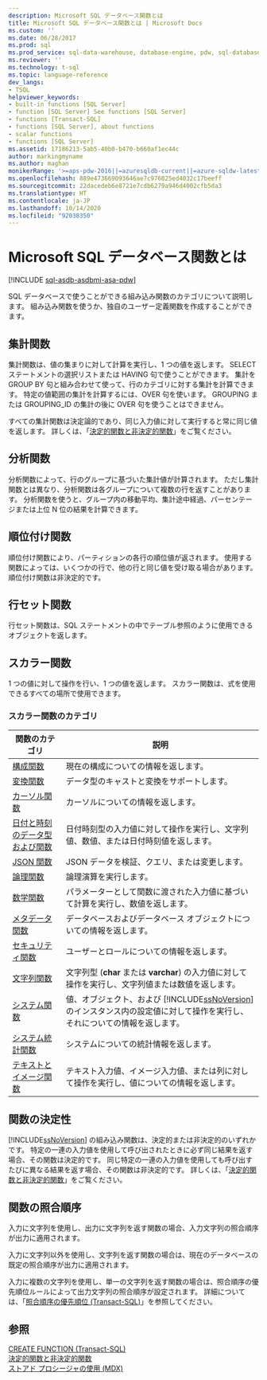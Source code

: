 ```yaml
---
description: Microsoft SQL データベース関数とは
title: Microsoft SQL データベース関数とは | Microsoft Docs
ms.custom: ''
ms.date: 06/28/2017
ms.prod: sql
ms.prod_service: sql-data-warehouse, database-engine, pdw, sql-database
ms.reviewer: ''
ms.technology: t-sql
ms.topic: language-reference
dev_langs:
- TSQL
helpviewer_keywords:
- built-in functions [SQL Server]
- function [SQL Server] See functions [SQL Server]
- functions [Transact-SQL]
- functions [SQL Server], about functions
- scalar functions
- functions [SQL Server]
ms.assetid: 17186213-5ab5-40b0-b470-b660af1ec44c
author: markingmyname
ms.author: maghan
monikerRange: '>=aps-pdw-2016||=azuresqldb-current||=azure-sqldw-latest||>=sql-server-2016||=sqlallproducts-allversions||>=sql-server-linux-2017||=azuresqldb-mi-current'
ms.openlocfilehash: 889e473669093646ae7c976025ed4032c17beeff
ms.sourcegitcommit: 22dacedeb6e8721e7cdb6279a946d4002cfb5da3
ms.translationtype: HT
ms.contentlocale: ja-JP
ms.lasthandoff: 10/14/2020
ms.locfileid: "92038350"
---
```

# <a name="what-are-the-sql-database-functions"></a>Microsoft SQL データベース関数とは
[!INCLUDE [sql-asdb-asdbmi-asa-pdw](../../includes/applies-to-version/sql-asdb-asdbmi-asa-pdw.md)]

SQL データベースで使うことができる組み込み関数のカテゴリについて説明します。 組み込み関数を使うか、独自のユーザー定義関数を作成することができます。
  
## <a name="aggregate-functions"></a>集計関数

集計関数は、値の集まりに対して計算を実行し、1 つの値を返します。 SELECT ステートメントの選択リストまたは HAVING 句で使うことができます。 集計を GROUP BY 句と組み合わせて使って、行のカテゴリに対する集計を計算できます。 特定の値範囲の集計を計算するには、OVER 句を使います。 GROUPING または GROUPING_ID の集計の後に OVER 句を使うことはできません。

すべての集計関数は決定論的であり、同じ入力値に対して実行すると常に同じ値を返します。 詳しくは、「[決定的関数と非決定的関数](../../relational-databases/user-defined-functions/deterministic-and-nondeterministic-functions.md)」をご覧ください。

## <a name="analytic-functions"></a>分析関数
分析関数によって、行のグループに基づいた集計値が計算されます。 ただし集計関数とは異なり、分析関数は各グループについて複数の行を返すことがあります。 分析関数を使うと、グループ内の移動平均、集計途中経過、パーセンテージまたは上位 N 位の結果を計算できます。

## <a name="ranking-functions"></a>順位付け関数
順位付け関数により、パーティションの各行の順位値が返されます。 使用する関数によっては、いくつかの行で、他の行と同じ値を受け取る場合があります。 順位付け関数は非決定的です。

## <a name="rowset-functions"></a>行セット関数
行セット関数は、SQL ステートメントの中でテーブル参照のように使用できるオブジェクトを返します。

## <a name="scalar-functions"></a>スカラー関数
1 つの値に対して操作を行い、1 つの値を返します。 スカラー関数は、式を使用できるすべての場所で使用できます。

### <a name="categories-of-scalar-functions"></a>スカラー関数のカテゴリ
  
|関数のカテゴリ|説明|  
|-----------------------|-----------------|  
|[構成関数](configuration-functions-transact-sql.md)|現在の構成についての情報を返します。|  
|[変換関数](conversion-functions-transact-sql.md)|データ型のキャストと変換をサポートします。|  
|[カーソル関数](cursor-functions-transact-sql.md)|カーソルについての情報を返します。|  
|[日付と時刻のデータ型および関数](date-and-time-data-types-and-functions-transact-sql.md)|日付時刻型の入力値に対して操作を実行し、文字列値、数値、または日付時刻値を返します。|  
|[JSON 関数](json-functions-transact-sql.md)|JSON データを検証、クエリ、または変更します。|  
|[論理関数](logical-functions-choose-transact-sql.md)|論理演算を実行します。|  
|[数学関数](mathematical-functions-transact-sql.md)|パラメーターとして関数に渡された入力値に基づいて計算を実行し、数値を返します。|  
|[メタデータ関数](metadata-functions-transact-sql.md)|データベースおよびデータベース オブジェクトについての情報を返します。|  
|[セキュリティ関数](security-functions-transact-sql.md)|ユーザーとロールについての情報を返します。|  
|[文字列関数](string-functions-transact-sql.md)|文字列型 (**char** または **varchar**) の入力値に対して操作を実行し、文字列値または数値を返します。|  
|[システム関数](../../relational-databases/system-functions/system-functions-category-transact-sql.md)|値、オブジェクト、および [!INCLUDE[ssNoVersion](../../includes/ssnoversion-md.md)] のインスタンス内の設定値に対して操作を実行し、それについての情報を返します。|  
|[システム統計関数](system-statistical-functions-transact-sql.md)|システムについての統計情報を返します。|  
|[テキストとイメージ関数](./text-and-image-functions-textptr-transact-sql.md)|テキスト入力値、イメージ入力値、または列に対して操作を実行し、値についての情報を返します。|  
  
## <a name="function-determinism"></a>関数の決定性  
 [!INCLUDE[ssNoVersion](../../includes/ssnoversion-md.md)] の組み込み関数は、決定的または非決定的のいずれかです。 特定の一連の入力値を使用して呼び出されたときに必ず同じ結果を返す場合、その関数は決定的です。 同じ特定の一連の入力値を使用しても呼び出すたびに異なる結果を返す場合、その関数は非決定的です。 詳しくは、「[決定的関数と非決定的関数](../../relational-databases/user-defined-functions/deterministic-and-nondeterministic-functions.md)」をご覧ください。  
  
## <a name="function-collation"></a>関数の照合順序  
 入力に文字列を使用し、出力に文字列を返す関数の場合、入力文字列の照合順序が出力に適用されます。  
  
 入力に文字列以外を使用し、文字列を返す関数の場合は、現在のデータベースの既定の照合順序が出力に適用されます。  
  
 入力に複数の文字列を使用し、単一の文字列を返す関数の場合は、照合順序の優先順位ルールによって出力文字列の照合順序が設定されます。 詳細については、「[照合順序の優先順位 &#40;Transact-SQL&#41;](../../t-sql/statements/collation-precedence-transact-sql.md)」を参照してください。  
  
## <a name="see-also"></a>参照  
 [CREATE FUNCTION &#40;Transact-SQL&#41;](../../t-sql/statements/create-function-transact-sql.md)   
 [決定的関数と非決定的関数](../../relational-databases/user-defined-functions/deterministic-and-nondeterministic-functions.md)   
 [ストアド プロシージャの使用 &#40;MDX&#41;](../../mdx/using-stored-procedures-mdx.md)  
  
